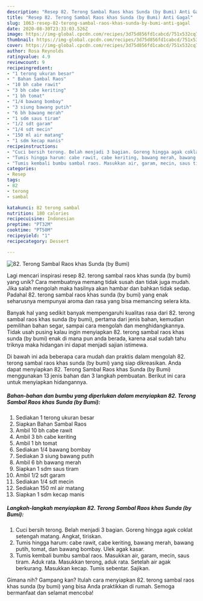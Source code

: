 ```yaml
---
description: "Resep 82. Terong Sambal Raos khas Sunda (by Bumi) Anti Gagal"
title: "Resep 82. Terong Sambal Raos khas Sunda (by Bumi) Anti Gagal"
slug: 1063-resep-82-terong-sambal-raos-khas-sunda-by-bumi-anti-gagal
date: 2020-08-30T23:33:03.526Z
image: https://img-global.cpcdn.com/recipes/3d75d856fd1cabcd/751x532cq70/82-terong-sambal-raos-khas-sunda-by-bumi-foto-resep-utama.jpg
thumbnail: https://img-global.cpcdn.com/recipes/3d75d856fd1cabcd/751x532cq70/82-terong-sambal-raos-khas-sunda-by-bumi-foto-resep-utama.jpg
cover: https://img-global.cpcdn.com/recipes/3d75d856fd1cabcd/751x532cq70/82-terong-sambal-raos-khas-sunda-by-bumi-foto-resep-utama.jpg
author: Rosa Reynolds
ratingvalue: 4.9
reviewcount: 9
recipeingredient:
- "1 terong ukuran besar"
- " Bahan Sambal Raos"
- "10 bh cabe rawit"
- "3 bh cabe keriting"
- "1 bh tomat"
- "1/4 bawang bombay"
- "3 siung bawang putih"
- "6 bh bawang merah"
- "1 sdm saus tiram"
- "1/2 sdt garam"
- "1/4 sdt mecin"
- "150 ml air matang"
- "1 sdm kecap manis"
recipeinstructions:
- "Cuci bersih terong. Belah menjadi 3 bagian. Goreng hingga agak coklat setengah matang. Angkat, tiriskan."
- "Tumis hingga harum: cabe rawit, cabe keriting, bawang merah, bawang putih, tomat, dan bawang bombay. Ulek agak kasar."
- "Tumis kembali bumbu sambal raos. Masukkan air, garam, mecin, saus tiram. Aduk rata. Masukkan terong, aduk rata. Setelah air agak berkurang. Masukkan kecap. Tumis sebentar. Sajikan."
categories:
- Resep
tags:
- 82
- terong
- sambal

katakunci: 82 terong sambal 
nutrition: 180 calories
recipecuisine: Indonesian
preptime: "PT32M"
cooktime: "PT50M"
recipeyield: "1"
recipecategory: Dessert

---
```



![82. Terong Sambal Raos khas Sunda (by Bumi)](https://img-global.cpcdn.com/recipes/3d75d856fd1cabcd/751x532cq70/82-terong-sambal-raos-khas-sunda-by-bumi-foto-resep-utama.jpg)

Lagi mencari inspirasi resep 82. terong sambal raos khas sunda (by bumi) yang unik? Cara membuatnya memang tidak susah dan tidak juga mudah. Jika salah mengolah maka hasilnya akan hambar dan bahkan tidak sedap. Padahal 82. terong sambal raos khas sunda (by bumi) yang enak seharusnya mempunyai aroma dan rasa yang bisa memancing selera kita.

Banyak hal yang sedikit banyak mempengaruhi kualitas rasa dari 82. terong sambal raos khas sunda (by bumi), pertama dari jenis bahan, kemudian pemilihan bahan segar, sampai cara mengolah dan menghidangkannya. Tidak usah pusing kalau ingin menyiapkan 82. terong sambal raos khas sunda (by bumi) enak di mana pun anda berada, karena asal sudah tahu triknya maka hidangan ini dapat menjadi sajian istimewa.




Di bawah ini ada beberapa cara mudah dan praktis dalam mengolah 82. terong sambal raos khas sunda (by bumi) yang siap dikreasikan. Anda dapat menyiapkan 82. Terong Sambal Raos khas Sunda (by Bumi) menggunakan 13 jenis bahan dan 3 langkah pembuatan. Berikut ini cara untuk menyiapkan hidangannya.

<!--inarticleads1-->

##### Bahan-bahan dan bumbu yang diperlukan dalam menyiapkan 82. Terong Sambal Raos khas Sunda (by Bumi):

1. Sediakan 1 terong ukuran besar
1. Siapkan  Bahan Sambal Raos
1. Ambil 10 bh cabe rawit
1. Ambil 3 bh cabe keriting
1. Ambil 1 bh tomat
1. Sediakan 1/4 bawang bombay
1. Sediakan 3 siung bawang putih
1. Ambil 6 bh bawang merah
1. Siapkan 1 sdm saus tiram
1. Ambil 1/2 sdt garam
1. Sediakan 1/4 sdt mecin
1. Sediakan 150 ml air matang
1. Siapkan 1 sdm kecap manis




<!--inarticleads2-->

##### Langkah-langkah menyiapkan 82. Terong Sambal Raos khas Sunda (by Bumi):

1. Cuci bersih terong. Belah menjadi 3 bagian. Goreng hingga agak coklat setengah matang. Angkat, tiriskan.
1. Tumis hingga harum: cabe rawit, cabe keriting, bawang merah, bawang putih, tomat, dan bawang bombay. Ulek agak kasar.
1. Tumis kembali bumbu sambal raos. Masukkan air, garam, mecin, saus tiram. Aduk rata. Masukkan terong, aduk rata. Setelah air agak berkurang. Masukkan kecap. Tumis sebentar. Sajikan.




Gimana nih? Gampang kan? Itulah cara menyiapkan 82. terong sambal raos khas sunda (by bumi) yang bisa Anda praktikkan di rumah. Semoga bermanfaat dan selamat mencoba!
